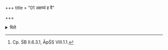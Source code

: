+++
title = "01 अक्षय्यं ह वै"

+++

<details><summary>थिते</summary>

1. The merit of the performer of Cāturmāsya-sacrifices is indeed inexhaustible.[^1]  

[^1]: Cp. ŚB II.6.3.1, ĀpŚS VIII.1.1. 
</details>
